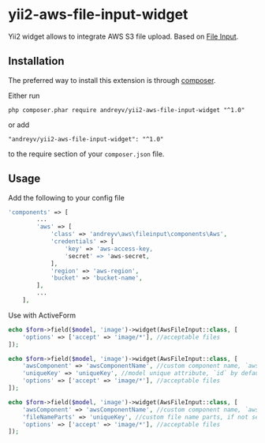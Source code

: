 # yii2-aws-file-input-widget
Yii2 widget allows to integrate AWS S3 file upload. Based on [File Input](https://github.com/kartik-v/bootstrap-fileinput).

## Installation

The preferred way to install this extension is through [composer](http://getcomposer.org/download/).

Either run

```
php composer.phar require andreyv/yii2-aws-file-input-widget "^1.0"
```

or add

```
"andreyv/yii2-aws-file-input-widget": "^1.0"
```

to the require section of your `composer.json` file.

## Usage

Add the following to your config file

```php
'components' => [
        ...
        'aws' => [
            'class' => 'andreyv\aws\fileinput\components\Aws',
            'credentials' => [
                'key' => 'aws-access-key,
                'secret' => 'aws-secret,
            ],
            'region' => 'aws-region',
            'bucket' => 'bucket-name',
        ],
        ...
    ],

```

Use with ActiveForm

```php
echo $form->field($model, 'image')->widget(AwsFileInput::class, [
    'options' => ['accept' => 'image/*'], //acceptable files
]);
```

```php
echo $form->field($model, 'image')->widget(AwsFileInput::class, [
    'awsComponent' => 'awsComponentName', //custom component name, `aws` by default
    'uniqueKey' => 'uniqueKey', //model unique attribute, `id` by default
    'options' => ['accept' => 'image/*'], //acceptable files
]);
```

```php
echo $form->field($model, 'image')->widget(AwsFileInput::class, [
    'awsComponent' => 'awsComponentName', //custom component name, `aws` by default
    'fileNameParts' => 'uniqueKey', //custom file name parts, if not set `uniqueKey` will be used
    'options' => ['accept' => 'image/*'], //acceptable files
]);
```

